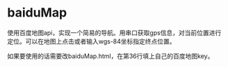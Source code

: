 # baiduMap
使用百度地图api，实现一个简易的导航。用串口获取gps信息，对当前位置进行定位。可以在地图上点击或者输入wgs-84坐标指定终点位置。

如果要使用的话需要改baiduMap.html，在第36行填上自己的百度地图key。
